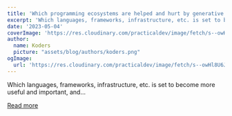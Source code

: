 ```yaml
---
title: 'Which programming ecosystems are helped and hurt by generative AI?'
excerpt: 'Which languages, frameworks, infrastructure, etc. is set to become more useful and important, and...'
date: '2023-05-04'
coverImage: 'https://res.cloudinary.com/practicaldev/image/fetch/s--owHl8U6J--/c_imagga_scale,f_auto,fl_progressive,h_420,q_auto,w_1000/https://dev-to-uploads.s3.amazonaws.com/uploads/articles/dy5xiwh15zz6cfdqxqit.png'
author:
  name: Koders
  picture: "assets/blog/authors/koders.png"
ogImage:
  url: 'https://res.cloudinary.com/practicaldev/image/fetch/s--owHl8U6J--/c_imagga_scale,f_auto,fl_progressive,h_420,q_auto,w_1000/https://dev-to-uploads.s3.amazonaws.com/uploads/articles/dy5xiwh15zz6cfdqxqit.png'
---
```


Which languages, frameworks, infrastructure, etc. is set to become more useful and important, and...

[Read more](https://dev.to/ben/which-programming-ecosystems-are-helped-and-hurt-by-generative-ai-3m38)
